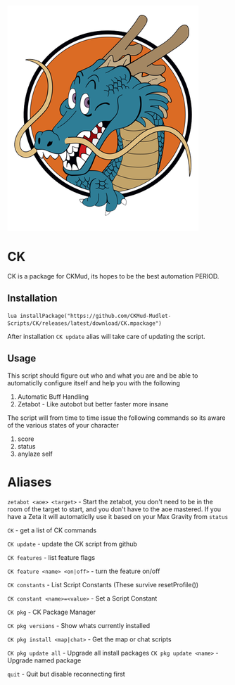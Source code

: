 ![shenron](src/resources/shenron.png)

# CK

CK is a package for CKMud, its hopes to be the best automation PERIOD. 

## Installation

`lua installPackage("https://github.com/CKMud-Mudlet-Scripts/CK/releases/latest/download/CK.mpackage")`

After installation `CK update` alias will take care of updating the script. 

## Usage

This script should figure out who and what you are and be able to automaticlly configure itself and help you with the following

1. Automatic Buff Handling
2. Zetabot - Like autobot but better faster more insane

The script will from time to time issue the following commands so its aware of the various states of your character 

1. score
2. status
3. anylaze self

# Aliases

`zetabot <aoe> <target>` - Start the zetabot, you don't need to be in the room of the target to start, and you don't have to the aoe mastered. If you have a Zeta it will automaticlly use it based on your Max Gravity from `status`

`CK` - get a list of CK commands

`CK update` - update the CK script from github

`CK features` - list feature flags

`CK feature <name> <on|off>` - turn the feature on/off

`CK constants` - List Script Constants (These survive resetProfile())

`CK constant <name>=<value>` - Set a Script Constant

`CK pkg` - CK Package Manager

`CK pkg versions` - Show whats currently installed

`CK pkg install <map|chat>` - Get the map or chat scripts

`CK pkg update all` - Upgrade all install packages
`CK pkg update <name>` - Upgrade named package

`quit` - Quit but disable reconnecting first
